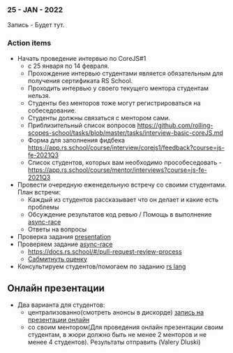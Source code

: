 ### 25 - JAN - 2022
Запись - Будет тут.

### Action items
- Начать проведение интервью по CoreJS#1
    - с 25 января по 14 февраля.
    - Прохождение интервью студентами является обязательным для получения сертификата RS School.
    - Проходить интервью у своего текущего ментора студентам нельзя.
    - Студенты без менторов тоже могут регистрироваться на собеседование. 
    - Студенты должны связаться с ментором сами.
    - Приблизительный список вопросов https://github.com/rolling-scopes-school/tasks/blob/master/tasks/interview-basic-coreJS.md
    - Форма для заполнения фидбека https://app.rs.school/course/interview/corejs1/feedback?course=js-fe-2021Q3
    - Список студентов, которых вам необходимо прособеседовать - https://app.rs.school/course/mentor/interviews?course=js-fe-2021Q3
- Провести очередную еженедельную встречу со своими студентами. План встречи:
     - Каждый из студентов рассказывает что он делает и какие есть проблемы
     - Обсуждение результатов код ревью / Помощь в выполнение [async-race](https://github.com/rolling-scopes-school/tasks/blob/master/tasks/async-race.md)
     - Ответы на вопросы
- Проверка задания [presentation](https://github.com/rolling-scopes-school/tasks/tree/master/stage2/modules/presentation)
- Проверяем задание [async-race](https://github.com/rolling-scopes-school/tasks/blob/master/tasks/async-race.md)
    - https://docs.rs.school/#/pull-request-review-process
    - [Сабмитнуть оценку](https://app.rs.school/course/mentor/submit-review?course=js-fe-2021Q3)
- Консультируем студентов/помогаем по заданию [rs lang](https://github.com/rolling-scopes-school/tasks/pull/512)

## Онлайн презентации
- Два варианта для студентов:
    - централизованно(смотреть анонсы в дискорде) [запись на презентации онлайн](https://docs.google.com/spreadsheets/d/1suQWWCfpeeSNUL85d7iqOezR6Brw-b_4qejtpsPxmHY/edit#gid=0)
    - со своим ментором(Для проведения онлайн презентации своим студентам, в жюри должно быть не менее 2 менторов и не менее 4 студентов). Результаты отправить (Valery Dluski)